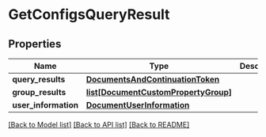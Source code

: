 # GetConfigsQueryResult

## Properties
Name | Type | Description | Notes
------------ | ------------- | ------------- | -------------
**query_results** | [**DocumentsAndContinuationToken**](DocumentsAndContinuationToken.md) |  | [optional] 
**group_results** | [**list[DocumentCustomPropertyGroup]**](DocumentCustomPropertyGroup.md) |  | [optional] 
**user_information** | [**DocumentUserInformation**](DocumentUserInformation.md) |  | [optional] 

[[Back to Model list]](../README.md#documentation-for-models) [[Back to API list]](../README.md#documentation-for-api-endpoints) [[Back to README]](../README.md)


